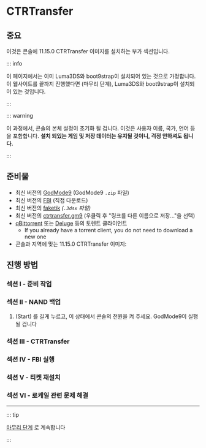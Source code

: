 # CTRTransfer

## 중요

이것은 콘솔에 11.15.0 CTRTransfer 이미지를 설치하는 부가 섹션입니다.

::: info

이 페이지에서는 이미 Luma3DS와 boot9strap이 설치되어 있는 것으로 가정합니다. 이 웹사이트를 끝까지 진행했다면 (마무리 단계), Luma3DS와 boot9strap이 설치되어 있는 것입니다.

:::

::: warning

이 과정에서, 콘솔의 본체 설정이 초기화 될 겁니다. 이것은 사용자 이름, 국가, 언어 등을 포함합니다. **설치 되있는 게임 및 저장 데이터는 유지될 것이니, 걱정 안하셔도 됩니다.**

:::

## 준비물

- 최신 버전의 [GodMode9](https://github.com/d0k3/GodMode9/releases/latest) (GodMode9 `.zip` 파일)
- 최신 버전의 [FBI](https://github.com/nh-server/FBI-NH/releases/download/2.6.1/FBI.3dsx) (직접 다운로드)
- 최신 버전의 [faketik](https://github.com/ihaveamac/faketik/releases/latest) _(`.3dsx` 파일)_
- 최신 버전의 [ctrtransfer.gm9](https://raw.githubusercontent.com/nh-server/scripts/refs/heads/main/3DS/ctrtransfer.gm9) (우클릭 후 "링크를 다른 이름으로 저장..."을 선택)
- [qBittorrent](https://www.qbittorrent.org/download.php) 또는 [Deluge](http://dev.deluge-torrent.org/wiki/Download) 등의 토렌트 클라이언트
  - If you already have a torrent client, you do not need to download a new one
- 콘솔과 지역에 맞는 11.15.0 CTRTransfer 이미지:

<!--@include: ./_include/ctrtransfer-images.md -->

## 진행 방법

### 섹션 I - 준비 작업

<!--@include: ./_include/ctrtransfer-prep.md -->

### 섹션 II - NAND 백업

1. (Start) 를 길게 누르고, 이 상태에서 콘솔의 전원을 켜 주세요. GodMode9이 실행될 겁니다

<!--@include: ./_include/nand-backup.md -->

### 섹션 III - CTRTransfer

<!--@include: ./_include/ctrtransfer-main.md -->

### 섹션 IV - FBI 실행

<!--@include: ./_include/launch-hbl-dlp.md -->

### 섹션 V - 티켓 재설치

<!--@include: ./_include/ctrtransfer-ticket-copy.md -->

### 섹션 VI - 로케일 관련 문제 해결

<!--@include: ./_include/ctrnand-datayeet.md -->

___

::: tip

[마무리 단계](finalizing-setup) 로 계속합니다

:::
